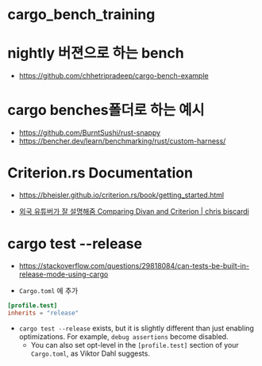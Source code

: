 # cargo_bench_training

# nightly 버젼으로 하는 bench
- https://github.com/chhetripradeep/cargo-bench-example


# cargo benches폴더로 하는 예시
- https://github.com/BurntSushi/rust-snappy
- https://bencher.dev/learn/benchmarking/rust/custom-harness/

# Criterion.rs Documentation
- https://bheisler.github.io/criterion.rs/book/getting_started.html

- [외국 유튜버가 잘 설명해줌  Comparing Divan and Criterion | chris biscardi](https://youtu.be/xoq9S-IDcOE?si=rBI9Wj3bhuQ7JQA2)


# cargo test --release
- https://stackoverflow.com/questions/29818084/can-tests-be-built-in-release-mode-using-cargo

- `Cargo.toml` 에 추가

```toml
[profile.test]
inherits = "release"
```

- `cargo test --release` exists, but it is slightly different than just enabling optimizations. For example, `debug assertions` become disabled.
  - You can also set opt-level in the `[profile.test]` section of your `Cargo.toml`, as Viktor Dahl suggests.

